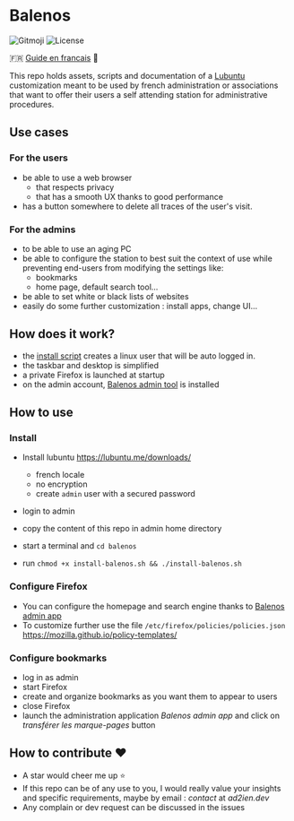 # Balenos

![Gitmoji](https://img.shields.io/badge/gitmoji-%20%F0%9F%98%9C%20%F0%9F%98%8D-FFDD67.svg)
![License](https://img.shields.io/badge/license-GNU-blue.svg?logo=GNU)

🇫🇷 [Guide en francais](README-fr.md) 🥖

This repo holds assets, scripts and documentation of a [Lubuntu](https://lubuntu.me/) customization meant to be used by french administration or associations that want to offer their users a self attending station for administrative procedures.

## Use cases

### For the users

- be able to use a web browser
  - that respects privacy
  - that has a smooth UX thanks to good performance
- has a button somewhere to delete all traces of the user's visit.

### For the admins

- to be able to use an aging PC
- be able to configure the station to best suit the context of use while preventing end-users from modifying the settings like:
  - bookmarks
  - home page, default search tool...
- be able to set white or black lists of websites
- easily do some further customization : install apps, change UI...

## How does it work?

- the [install script](install-balenos.sh) creates a linux user that will be auto logged in.
- the taskbar and desktop is simplified
- a private Firefox is launched at startup
- on the admin account, [Balenos admin tool](admin-assets/balenos-admin-app/README.md) is installed

## How to use

### Install

- Install lubuntu <https://lubuntu.me/downloads/>
  - french locale
  - no encryption
  - create `admin` user with a secured password

- login to admin
- copy the content of this repo in admin home directory
- start a terminal and `cd balenos`
- run `chmod +x install-balenos.sh && ./install-balenos.sh`

### Configure Firefox

- You can configure the homepage and search engine thanks to [Balenos admin app](admin-assets/balenos-admin-app/README.md)
- To customize further use the file `/etc/firefox/policies/policies.json` <https://mozilla.github.io/policy-templates/>

### Configure bookmarks

- log in as admin
- start Firefox
- create and organize bookmarks as you want them to appear to users
- close Firefox
- launch the administration application _Balenos admin app_ and click on _transférer les marque-pages_ button

## How to contribute ❤️

- A star would cheer me up ⭐
- If this repo can be of any use to you, I would really value your insights and specific requirements, maybe by email : _contact_ at _ad2ien.dev_
- Any complain or dev request can be discussed in the issues
